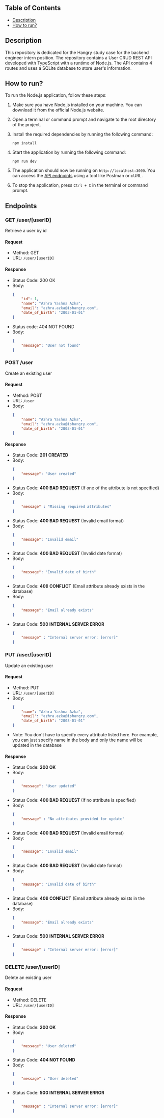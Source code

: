 
## Table of Contents
- [Description](#description)
- [How to run?](#how-to-run)

## Description
This repository is dedicated for the Hangry study case for the backend engineer intern position. The repository contains a User CRUD REST API developed with TypeScript with a runtime of Node.js. The API contains 4 routes and uses a SQLite database to store user's information. 

## How to run?
To run the Node.js application, follow these steps:

1. Make sure you have Node.js installed on your machine. You can download it from the official Node.js website.

2. Open a terminal or command prompt and navigate to the root directory of the project.

3. Install the required dependencies by running the following command:
    ```
    npm install
    ```

4. Start the application by running the following command:
    ```
    npm run dev
    ```

5. The application should now be running on `http://localhost:3000`. You can access the [API endpoints](#endpoints) using a tool like Postman or cURL.

6. To stop the application, press `Ctrl + C` in the terminal or command prompt.

## Endpoints
### GET /user/[userID]
Retrieve a user by id

#### Request
- Method: GET
- URL: `/user/[userID]`

#### Response
- Status Code: 200 OK
- Body:
    ```json
    {
        "id": 1,
        "name": "Azhra Yashna Azka",
        "email": "azhra.azka@ishangry.com",
        "date_of_birth": "2003-01-01"
    }
    ```
- Status code: 404 NOT FOUND
- Body:
    ```json
    {
        "message": "User not found"
    }
    ```

### POST /user
Create an existing user

#### Request
- Method: POST
- URL: `/user`
- Body:
    ```json
    {
        "name": "Azhra Yashna Azka",
        "email": "azhra.azka@ishangry.com",
        "date_of_birth": "2003-01-01"
    }
    ```

#### Response
- Status Code: **201 CREATED**
- Body:
    ```json
    {
        "message": "User created"
    }
    ```
- Status Code: **400 BAD REQUEST** (If one of the attribute is not specified)
- Body:
    ```json
    {
        "message" : "Missing required attributes"
    }
    ```
- Status Code: **400 BAD REQUEST** (Invalid email format)
- Body:
    ```json
    {
        "message": "Invalid email"
    }
    ```
- Status Code: **400 BAD REQUEST** (Invalid date format)
- Body:
    ```json
    {
        "message": "Invalid date of birth"
    }
    ```
- Status Code: **409 CONFLICT** (Email attribute already exists in the database)
- Body:
    ```json
    {
        "message": "Email already exists"
    }
    ```
- Status Code: **500 INTERNAL SERVER ERROR**
    ```json
    {
        "message" : "Internal server error: [error]"        
    }
    ```


### PUT /user/[userID]
Update an existing user

#### Request
- Method: PUT
- URL: `/user/[userID]`
- Body:
    ```json
    {
        "name": "Azhra Yashna Azka",
        "email": "azhra.azka@ishangry.com",
        "date_of_birth": "2003-01-01"
    }
    ```
- Note: You don't have to specify every attribute listed here. For example, you can just specify name in the body and only the name will be updated in the database

#### Response
- Status Code: **200 OK**
- Body:
    ```json
    {
        "message": "User updated"
    }
    ```
- Status Code: **400 BAD REQUEST** (If no attribute is specified)
- Body:
    ```json
    {
        "message" : "No attributes provided for update"
    }
    ```
- Status Code: **400 BAD REQUEST** (Invalid email format)
- Body:
    ```json
    {
        "message": "Invalid email"
    }
    ```
- Status Code: **400 BAD REQUEST** (Invalid date format)
- Body:
    ```json
    {
        "message": "Invalid date of birth"
    }
    ```
- Status Code: **409 CONFLICT** (Email attribute already exists in the database)
- Body:
    ```json
    {
        "message": "Email already exists"
    }
    ```
- Status Code: **500 INTERNAL SERVER ERROR**
    ```json
    {
        "message" : "Internal server error: [error]"        
    }
    ```

### DELETE /user/[userID]
Delete an existing user

#### Request
- Method: DELETE
- URL: `/user/[userID]`

#### Response
- Status Code: **200 OK**
- Body:
    ```json
    {
        "message": "User deleted"
    }
    ```
- Status Code: **404 NOT FOUND** 
- Body:
    ```json
    {
        "message" : "User deleted"
    }
    ```
- Status Code: **500 INTERNAL SERVER ERROR**
    ```json
    {
        "message" : "Internal server error: [error]"        
    }
    ```
